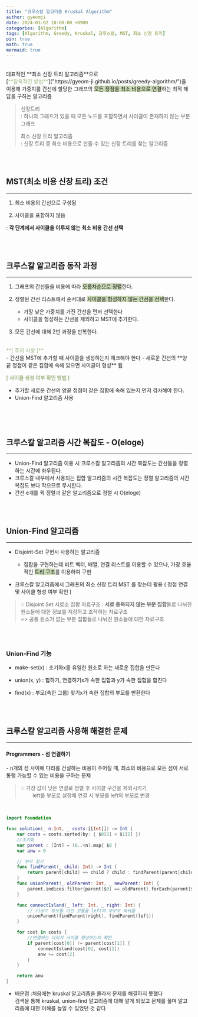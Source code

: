 ```yaml
---
title: "크루스칼 알고리즘 Kruskal Algorithm"
author: gyeomji
date: 2024-03-02 10:00:00 +0900
categories: [Algorithm]
tags: [Algorithm, Greedy, Kruskal, 크루스칼, MST, 최소 신장 트리]
pin: true
math: true
mermaid: true
---
```


<br/> 
대표적인 **최소 신장 트리 알고리즘**으로<br /> 
[<span style="color:#9fb584">**탐욕적인 방법**</span>]("https://gyeom-ji.github.io/posts/greedy-algorithm/")을 이용해 가중치를 간선에 할당한 그래프의 <span style='background-color:#c8d8b4'>모든 정점을 최소 비용으로 연결</span>하는 최적 해답을 구하는 알고리즘 

> 신장트리<br />
> \: 하나의 그래프가 있을 때 모든 노드를 포함하면서 사이클이 존재하지 않는 부분 그래프 <br />
>
> 최소 신장 트리 알고리즘 <br />
> \: 신장 트리 중 최소 비용으로 만들 수 있는 신장 트리를 찾는 알고리즘

<br/> 
<br/>

## MST(최소 비용 신장 트리) 조건

---

1. 최소 비용의 간선으로 구성됨

2. 사이클을 포함하지 않음

: **각 단계에서 사이클을 이루지 않는 최소 비용 간선 선택**

<br/>
<br/>

## 크루스칼 알고리즘 동작 과정

---

1. 그래프의 간선들을 비용에 따라 <span style='background-color:#c8d8b4'>오름차순으로 정렬</span>한다.

2. 정렬된 간선 리스트에서 순서대로 <span style='background-color:#c8d8b4'>사이클을 형성하지 않는 간선을 선택</span>한다.
    - 가장 낮은 가중치를 가진 간선을 먼저 선택한다
    - 사이클을 형성하는 간선을 제외하고 MST에 추가한다.

3. 모든 간선에 대해 2번 과정을 반복한다. 

<br/>
<span style="color:#9fb584">**[ 주의 사항 ]**</span><br/>
- 간선을 MST에 추가할 때 사이클을 생성하는지 체크해야 한다
- 새로운 간선의 **양끝 정점이 같은 집합에 속해 있으면 사이클이 형성** 됨

<br/>

<span style="color:#9fb584">**[ 사이클 생성 여부 확인 방법 ]**</span><br/>
- 추가할 새로운 간선의 양끝 정점이 같은 집합에 속해 있는지 먼저 검사해야 한다.
- Union-Find 알고리즘 사용
<br/>

<br/> 
<br/>

## 크루스칼 알고리즘 시간 복잡도 - O(eloge)

---

- Union-Find 알고리즘 이용 시 크루스칼 알고리즘의 시간 복잡도는 간선들을 정렬하는 시간에 좌우된다.
- 크루스칼 내부에서 사용되는 집합 알고리즘의 시간 복잡도는 정렬 알고리즘의 시간 복잡도 보다 작으므로 무시한다.
- 간선 e개를 퀵 정렬과 같은 알고리즘으로 정렬 시 O(eloge)

<br/> 
<br/>

## Union-Find 알고리즘

---

- Disjoint-Set 구현시 사용하는 알고리즘
    - 집합을 구현하는데 비트 벡터, 배열, 연결 리스트를 이용할 수 있으나, 가장 효율적인 <span style='background-color:#c8d8b4'>트리 구조</span>를 이용하여 구현

- 크루스칼 알고리즘에서 그래프의 최소 신장 트리 MST 를 찾는데 활용 ( 정점 연결 및 사이클 형성 여부 확인 )<br />

>💡 Disjoint Set 서로소 집합 자료구조
>: **서로 중복되지 않는 부분 집합**들로 나눠진 원소들에 대한 정보를 저장하고 조작하는 자료구조 <br />=> 공통 원소가 없는 부분 집합들로 나눠진 원소들에 대한 자료구조


<br />
<br />

### Union-Find 기능
- make-set(x) 
: 초기화x를 유일한 원소로 하는 새로운 집합을 만든다 
 
- union(x, y)
 : 합하기, 연결하기x가 속한 집합과 y가 속한 집합을 합친다 
 
- find(x)
 : 부모(속한 그룹) 찾기x가 속한 집합의 부모를 반환한다

<br />
<br />

## 크루스칼 알고리즘 사용해 해결한 문제

---

#### Programmers - 섬 연결하기

\- n개의 섬 사이에 다리를 건설하는 비용이 주어질 때, 최소의 비용으로 모든 섬이 서로 통행 가능할 수 있는 비용을 구하는 문제<br />

> 💡 가장 값이 낮은 연결로 정렬 후 사이클 구간을 제외시키기<br /> 　 　left를 부모로 설정해 연결 시 부모를 left의 부모로 변경

<br />

```swift
import Foundation

func solution(_ n:Int, _ costs:[[Int]]) -> Int {
    var costs = costs.sorted(by: { $0[2] < $1[2] })
    //초기화
    var parent : [Int] = (0..<n).map{ $0 }
    var anw = 0

    // 부모 찾기
    func findParent(_ child: Int) -> Int {
        return parent[child] == child ? child : findParent(parent[child])
    }
    func unionParent(_ oldParent: Int, _ newParent: Int) {
        parent.indices.filter{parent[$0] == oldParent}.forEach{parent[$0] = newParent}
    }

    func connectIsland(_ left: Int, _ right: Int) {
        // right 부모를 가진 것들을 left의 부모로 바꿔줌
        unionParent(findParent(right), findParent(left))
    }

    for cost in costs {
        //연결하는 다리가 사이클 형성하는지 확인
        if parent[cost[0]] != parent[cost[1]] {
            connectIsland(cost[0], cost[1])
            anw += cost[2]
        }
    }

    return anw
}
```

- 배운점
  :처음에는 kruskal 알고리즘을 몰라서 문제를 해결하지 못했다<br />검색을 통해 kruskal, union-find 알고리즘에 대해 알게 되었고 문제를 풀며 알고리즘에 대한 이해를 높일 수 있었던 것 같다

<br />

[^footnote]: The footnote source
[^fn-nth-2]: The 2nd footnote source

